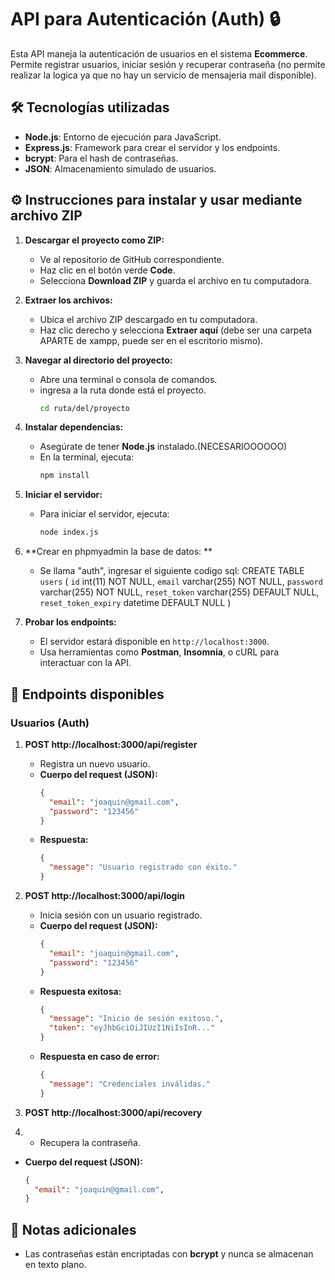 # API para Autenticación (Auth) 🔒

Esta API maneja la autenticación de usuarios en el sistema **Ecommerce**. Permite registrar usuarios, iniciar sesión y recuperar contraseña (no permite realizar la logica ya que no hay un servicio de mensajeria mail disponible).

## 🛠️ Tecnologías utilizadas

- **Node.js**: Entorno de ejecución para JavaScript.
- **Express.js**: Framework para crear el servidor y los endpoints.
- **bcrypt**: Para el hash de contraseñas.
- **JSON**: Almacenamiento simulado de usuarios.

## ⚙️ Instrucciones para instalar y usar mediante archivo ZIP

1. **Descargar el proyecto como ZIP:**
   - Ve al repositorio de GitHub correspondiente.
   - Haz clic en el botón verde **Code**.
   - Selecciona **Download ZIP** y guarda el archivo en tu computadora.

2. **Extraer los archivos:**
   - Ubica el archivo ZIP descargado en tu computadora.
   - Haz clic derecho y selecciona **Extraer aquí** (debe ser una carpeta APARTE de xampp, puede ser en el escritorio mismo).

3. **Navegar al directorio del proyecto:**
   - Abre una terminal o consola de comandos.
   - ingresa a la ruta donde está el proyecto.
     ```bash
     cd ruta/del/proyecto
     ```

4. **Instalar dependencias:**
   - Asegúrate de tener **Node.js** instalado.(NECESARIOOOOOO)
   - En la terminal, ejecuta:
     ```bash
     npm install
     ```

5. **Iniciar el servidor:**
   - Para iniciar el servidor, ejecuta:
     ```bash
     node index.js
     ```
6. **Crear en phpmyadmin la base de datos: **
   - Se llama "auth", ingresar el siguiente codigo sql: 
    CREATE TABLE `users` (
    `id` int(11) NOT NULL,
    `email` varchar(255) NOT NULL,
    `password` varchar(255) NOT NULL,
    `reset_token` varchar(255) DEFAULT NULL,
    `reset_token_expiry` datetime DEFAULT NULL
  )
8. **Probar los endpoints:**
   - El servidor estará disponible en `http://localhost:3000`.
   - Usa herramientas como **Postman**, **Insomnia**, o cURL para interactuar con la API.
## 🚀 Endpoints disponibles

### **Usuarios (Auth)**

1. **POST  http://localhost:3000/api/register**  
   - Registra un nuevo usuario.
   - **Cuerpo del request (JSON):**  
     ```json
     {
       "email": "joaquin@gmail.com",
       "password": "123456"
     }
     ```
   - **Respuesta:**  
     ```json
     {
       "message": "Usuario registrado con éxito."
     }
     ```

2. **POST  http://localhost:3000/api/login**  
   - Inicia sesión con un usuario registrado.
   - **Cuerpo del request (JSON):**  
     ```json
     {
       "email": "joaquin@gmail.com",
       "password": "123456"
     }
     ```
   - **Respuesta exitosa:**  
     ```json
     {
       "message": "Inicio de sesión exitoso.",
       "token": "eyJhbGciOiJIUzI1NiIsInR..."
     }
     ```
   - **Respuesta en caso de error:**  
     ```json
     {
       "message": "Credenciales inválidas."
     }
     ```

3. **POST  http://localhost:3000/api/recovery**
4.    - Recupera la contraseña.
   - **Cuerpo del request (JSON):**  
     ```json
     {
       "email": "joaquin@gmail.com",
     }
     ```

## 📌 Notas adicionales
- Las contraseñas están encriptadas con **bcrypt** y nunca se almacenan en texto plano.
